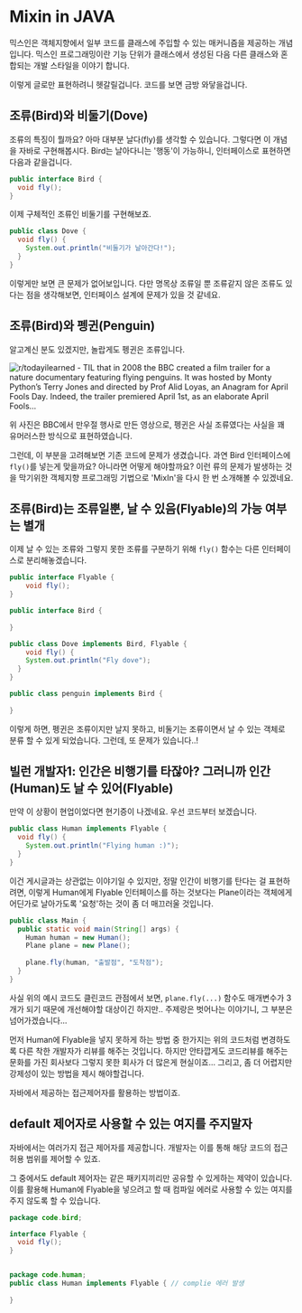 # Mixin in JAVA

믹스인은 객체지향에서 일부 코드를 클래스에 주입할 수 있는 매커니즘을 제공하는 개념입니다. 믹스인 프로그래밍이란 기능 단위가 클래스에서 생성된 다음 다른 클래스와 혼합되는 개발 스타일을 이야기 합니다.

이렇게 글로만 표현하려니 헷갈릴겁니다. 코드를 보면 금방 와닿을겁니다.

## 조류(Bird)와 비둘기(Dove)

조류의 특징이 뭘까요? 아마 대부분 날다(fly)를 생각할 수 있습니다. 그렇다면 이 개념을 자바로 구현해봅시다. Bird는 날아다니는 '행동'이 가능하니, 인터페이스로 표현하면 다음과 같을겁니다.

```java
public interface Bird {
  void fly();
}
```

이제 구체적인 조류인 비둘기를 구현해보죠.

```java
public class Dove {
  void fly() {
    System.out.println("비둘기가 날아간다!");
  }
}
```

이렇게만 보면 큰 문제가 없어보입니다. 다만 명목상 조류일 뿐 조류같지 않은 조류도 있다는 점을 생각해보면, 인터페이스 설계에 문제가 있을 것 같네요.

## 조류(Bird)와 펭귄(Penguin)

알고계신 분도 있겠지만, 놀랍게도 펭귄은 조류입니다.

![r/todayilearned - TIL that in 2008 the BBC created a film trailer for a nature documentary featuring flying penguins. It was hosted by Monty Python’s Terry Jones and directed by Prof Alid Loyas, an Anagram for April Fools Day. Indeed, the trailer premiered April 1st, as an elaborate April Fools…](https://external-preview.redd.it/8vbhQ9PvStlu077uzX4oXNd0v5-v3t4TbRgImI5Kb3s.jpg?auto=webp&v=enabled&s=db20ee168e9c06593165109b9a2566a458911ff0)

위 사진은 BBC에서 만우절 행사로 만든 영상으로, 펭귄은 사실 조류였다는 사실을 꽤 유머러스한 방식으로 표현하였습니다.

그런데, 이 부분을 고려해보면 기존 코드에 문제가 생겼습니다. 과연 Bird 인터페이스에 `fly()`를 넣는게 맞을까요? 아니라면 어떻게 해야할까요? 이런 류의 문제가 발생하는 것을 막기위한 객체지향 프로그래밍 기법으로 'MixIn'을 다시 한 번 소개해볼 수 있겠네요.

## 조류(Bird)는 조류일뿐, 날 수 있음(Flyable)의 가능 여부는 별개

이제 날 수 있는 조류와 그렇지 못한 조류를 구분하기 위해 `fly()` 함수는 다른 인터페이스로 분리해놓겠습니다.

```java
public interface Flyable {
	void fly();
}

public interface Bird {
  
}

public class Dove implements Bird, Flyable {
	void fly() {
    System.out.println("Fly dove");
  }
}

public class penguin implements Bird {
  
}
```

이렇게 하면, 펭귄은 조류이지만 날지 못하고, 비둘기는 조류이면서 날 수 있는 객체로 분류 할 수 있게 되었습니다. 그런데, 또 문제가 있습니다..!

## 빌런 개발자1: 인간은 비행기를 타잖아? 그러니까 인간(Human)도 날 수 있어(Flyable)

만약 이 상황이 현업이었다면 현기증이 나겠네요. 우선 코드부터 보겠습니다.
```java
public class Human implements Flyable {
  void fly() {
    System.out.println("Flying human :)");
  }
}
```

이건 게시글과는 상관없는 이야기일 수 있지만, 정말 인간이 비행기를 탄다는 걸 표현하려면, 이렇게 Human에게 Flyable 인터페이스를 하는 것보다는 Plane이라는 객체에게 어딘가로 날아가도록 '요청'하는 것이 좀 더 매끄러울 것입니다.

```java
public class Main {
  public static void main(String[] args) {
    Human human = new Human();
    Plane plane = new Plane();
    
    plane.fly(human, "출발점", "도착점");
  }
}
```

사실 위의 예시 코드도 클린코드 관점에서 보면, `plane.fly(...)` 함수도 매개변수가 3개가 되기 때문에 개선해야할 대상이긴 하지만.. 주제랑은 벗어나는 이야기니, 그 부분은 넘어가겠습니다...

먼저 Human에 Flyable을 넣지 못하게 하는 방법 중 한가지는 위의 코드처럼 변경하도록 다른 착한 개발자가 리뷰를 해주는 것입니다. 하지만 안타깝게도 코드리뷰를 해주는 문화를 가진 회사보다 그렇지 못한 회사가 더 많은게 현실이죠... 그리고, 좀 더 어렵지만 강제성이 있는 방법을 제시 해야할겁니다.

자바에서 제공하는 접근제어자를 활용하는 방법이죠.

## default 제어자로 사용할 수 있는 여지를 주지말자

자바에서는 여러가지 접근 제어자를 제공합니다. 개발자는 이를 통해 해당 코드의 접근 허용 범위를 제어할 수 있죠.

그 중에서도 default 제어자는 같은 패키지끼리만 공유할 수 있게하는 제약이 있습니다. 이를 활용해 Human에 Flyable을 넣으려고 할 때 컴파일 에러로 사용할 수 있는 여지를 주지 않도록 할 수 있습니다.

```java
package code.bird;

interface Flyable {
  void fly();
}


package code.human;
public class Human implements Flyable { // complie 에러 발생
  
}
```